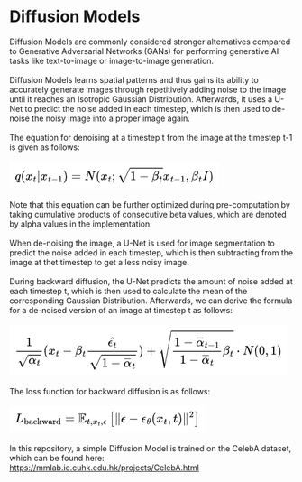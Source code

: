 # Diffusion Models

Diffusion Models are commonly considered stronger alternatives compared to Generative Adversarial Networks (GANs) for performing generative AI tasks like text-to-image or image-to-image generation.
<br><br>
Diffusion Models learns spatial patterns and thus gains its ability to accurately generate images through repetitively adding noise to the image until it reaches an Isotropic Gaussian Distribution. Afterwards, it uses a U-Net to predict the noise added in each timestep, which is then used to de-noise the noisy image into a proper image again.
<br><br>
The equation for denoising at a timestep t from the image at the timestep t-1 is given as follows:
<br><br>
![alt text](https://github.com/markhywang/diffusion-celeba/blob/main/assets/forward-eqn.png)
<br><br>
Note that this equation can be further optimized during pre-computation by taking cumulative products of consecutive beta values, which are denoted by alpha values in the implementation.
<br><br>
When de-noising the image, a U-Net is used for image segmentation to predict the noise added in each timestep, which is then subtracting from the image at thet timestep to get a less noisy image.
<br><br>
During backward diffusion, the U-Net predicts the amount of noise added at each timestep t, which is then used to calculate the mean of the corresponding Gaussian Distribution. Afterwards, we can derive the formula for a de-noised version of an image at timestep t as follows:
<br><br>
![alt text](https://github.com/markhywang/diffusion-celeba/blob/main/assets/backward-eqn.png)
<br><br>
The loss function for backward diffusion is as follows:
<br><br>
![alt text](https://github.com/markhywang/diffusion-celeba/blob/main/assets/loss-eqn.png)
<br><br>
In this repository, a simple Diffusion Model is trained on the CelebA dataset, which can be found here:
<br>
https://mmlab.ie.cuhk.edu.hk/projects/CelebA.html
